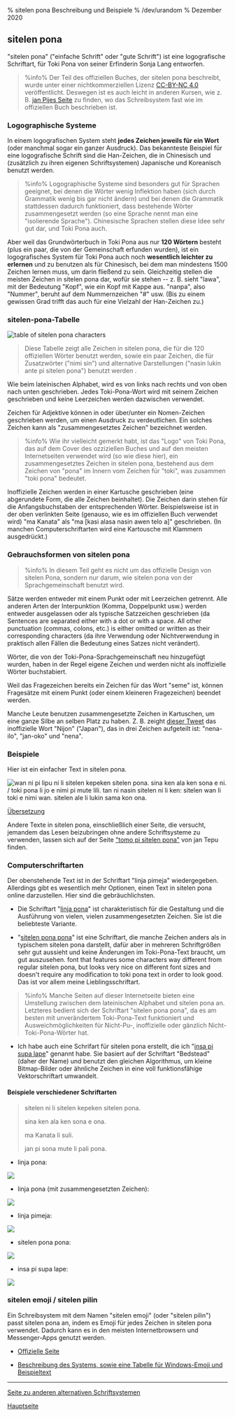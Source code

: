 % sitelen pona Beschreibung und Beispiele
% /dev/urandom
% Dezember 2020

## sitelen pona

"sitelen pona" ("einfache Schrift" oder "gute Schrift") ist eine logografische 
Schriftart, für Toki Pona von seiner Erfinderin Sonja Lang entworfen.

> %info%
> Der Teil des offiziellen Buches, der sitelen pona beschreibt, wurde unter 
> einer nichtkommerziellen Lizenz [CC-BY-NC 4.0](https://creativecommons.org/licenses/by-nc/4.0/) 
> veröffentlicht. Deswegen ist es auch leicht in anderen Kursen, wie z. B. 
> [jan Pijes Seite](http://tokipona.net/tp/janpije/hieroglyphs.php) zu finden, 
> wo das Schreibsystem fast wie im offiziellen Buch beschrieben ist.
>

### Logographische Systeme

In einem logografischen System steht **jedes Zeichen jeweils für ein Wort** 
(oder manchmal sogar ein ganzer Ausdruck). Das bekannteste Beispiel für 
eine logografische Schrift sind die Han-Zeichen, die in Chinesisch und 
(zusätzlich zu ihren eigenen Schriftsystemen) Japanische und Koreanisch 
benutzt werden.

> %info%
> Logographische Systeme sind besonders gut für Sprachen geeignet, bei denen 
> die Wörter wenig Inflektion haben (sich durch Grammatik wenig bis gar nicht 
> ändern) und bei denen die Grammatik stattdessen dadurch funktioniert, dass 
> bestehende Wörter zusammengesetzt werden (so eine Sprache nennt man eine 
> "isolierende Sprache"). Chinesische Sprachen stellen diese Idee sehr gut dar, 
> und Toki Pona auch.
>

Aber weil das Grundwörterbuch in Toki Pona aus nur **120 Wörtern** besteht 
(plus ein paar, die von der Gemeinschaft erfunden wurden), ist ein 
logografisches System für Toki Pona auch noch **wesentlich leichter zu 
erlernen** und zu benutzen als für Chinesisch, bei dem man mindestens 1500 
Zeichen lernen muss, um darin fließend zu sein. Gleichzeitig stellen die 
meisten Zeichen in sitelen pona dar, wofür sie stehen -- z. B. sieht "lawa", 
mit der Bedeutung "Kopf", wie ein Kopf mit Kappe aus. "nanpa", also "Nummer", 
beruht auf dem Nummernzeichen "\#" usw. (Bis zu einem gewissen Grad trifft 
das auch für eine Vielzahl der Han-Zeichen zu.)

### sitelen-pona-Tabelle

![table of sitelen pona characters](/tokipona/sitelen_pona.gif)

> Diese Tabelle zeigt alle Zeichen in sitelen pona, die für die 120 offiziellen
> Wörter benutzt werden, sowie ein paar Zeichen, die für Zusatzwörter ("nimi sin") 
> und alternative Darstellungen ("nasin lukin ante pi sitelen pona") benutzt 
> werden .

Wie beim lateinischen Alphabet, wird es von links nach rechts und von oben 
nach unten geschrieben. Jedes Toki-Pona-Wort wird mit seinem Zeichen geschrieben 
und keine Leerzeichen werden dazwischen verwendet.

Zeichen für Adjektive können in oder über/unter ein Nomen-Zeichen geschrieben 
werden, um einen Ausdruck zu verdeutlichen. Ein solches Zeichen kann als 
"zusammengesetztes Zeichen" bezeichnet werden.

> %info%
> Wie ihr vielleicht gemerkt habt, ist das "Logo" von Toki Pona, das auf dem 
> Cover des ozziziellen Buches und auf den meisten Internetseiten verwendet 
> wird (so wie diese hier), ein zusammengesetztes Zeichen in sitelen pona, 
> bestehend aus dem Zeichen von "pona" im Innern vom Zeichen für "toki", was 
> zusammen "toki pona" bedeutet.

Inoffizielle Zeichen werden in einer Kartusche geschrieben (eine abgerundete 
Form, die alle Zeichen beinhaltet). Die Zeichen darin stehen für die 
Anfangsbuchstaben der entsprechenden Wörter. Beispielsweise ist in der oben 
verlinkten Seite (genauso, wie es im offiziellen Buch verwendet wird) "ma 
Kanata" als "ma [kasi alasa nasin awen telo a]" geschrieben. (In manchen 
Computerschriftarten wird eine Kartousche mit Klammern ausgedrückt.)

### Gebrauchsformen von sitelen pona

> %info%
> In diesem Teil geht es nicht um das offizielle Design von sitelen Pona, 
> sondern nur darum, wie sitelen pona von der Sprachgemeinschaft benutzt 
> wird.

Sätze werden entweder mit einem Punkt oder mit Leerzeichen getrennt. Alle 
anderen Arten der Interpunktion (Komma, Doppelpunkt usw.) werden entweder 
ausgelassen oder als typische Satzzeichen geschrieben (da 
Sentences are separated either with a dot or with a space. All other punctuation
(commas, colons, etc.) is either omitted or written as their corresponding
characters (da ihre Verwendung oder Nichtverwendung in praktisch allen Fällen 
die Bedeutung eines Satzes nicht verändert).

Wörter, die von der Toki-Pona-Sprachgemeinschaft neu hinzugefügt wurden, 
haben in der Regel eigene Zeichen und werden nicht als inoffizielle 
Wörter buchstabiert.

Weil das Fragezeichen bereits ein Zeichen für das Wort "seme" ist, können 
Fragesätze mit einem Punkt (oder einem kleineren Fragezeichen) beendet werden.

Manche Leute benutzen zusammengesetzte Zeichen in Kartuschen, um eine ganze 
Silbe an selben Platz zu haben. Z. B. zeight [dieser Tweet](https://twitter.com/qvarie/status/1291755067851251712) das inoffizielle Wort "Nijon" ("Japan"), das in drei Zeichen aufgeteilt ist: 
"nena-ilo", "jan-oko" und "nena".

### Beispiele

Hier ist ein einfacher Text in sitelen pona. 

![wan ni pi lipu ni li sitelen kepeken sitelen pona. sina ken ala ken sona e ni.
/ toki pona li jo e nimi pi mute lili. tan ni nasin sitelen ni li ken: sitelen
wan li toki e nimi wan. sitelen ale li lukin sama kon
ona.](/tokipona/sitelen_pona_example.png)

[Übersetzung](de_answers.html#sp)

Andere Texte in sitelen pona, einschließlich einer Seite, die versucht, 
jemandem das Lesen beizubringen ohne andere Schriftsysteme zu verwenden, 
lassen sich auf der Seite ["tomo pi sitelen pona"](https://davidar.github.io/tp/) 
von jan Tepu finden.

### Computerschriftarten

Der obenstehende Text ist in der Schriftart "linja pimeja" wiedergegeben. 
Allerdings gibt es wesentlich mehr Optionen, einen Text in sitelen pona online 
darzustellen. Hier sind die gebräuchlichsten.

 * Die Schriftart "[linja pona](musilili.net/linja-pona/)" ist charakteristisch 
   für die Gestaltung und die Ausführung von vielen, vielen zusammengesetzten 
   Zeichen. Sie ist die beliebteste Variante.

 * "[sitelen pona pona](https://jackhumbert.github.io/sitelen-pona-pona/)" ist 
   eine Schriftart, die manche Zeichen anders als in typischem sitelen pona 
   darstellt, dafür aber in mehreren Schriftgrößen sehr gut aussieht und keine 
   Änderungen im Toki-Pona-Text braucht, um gut auszusehen. 
   font that features some characters way different from regular sitelen pona,
   but looks very nice on different font sizes and doesn't require any
   modification to toki pona text in order to look good. Das ist vor allem 
   meine Lieblingsschriftart.

> %info%
> Manche Seiten auf dieser Internetseite bieten eine Umstellung zwischen 
> dem lateinischen Alphabet und sitelen pona an. Letzteres bedient sich der 
> Schriftart "sitelen pona pona", da es am besten mit unverändertem 
> Toki-Pona-Text funktioniert und Ausweichmöglichkeiten für Nicht-Pu-, 
> inoffizielle oder gänzlich Nicht-Toki-Pona-Wörter hat.
>

 * Ich habe auch eine Schrifart für sitelen pona erstellt, die ich "[insa 
 pi supa  lape](supalape.html)" genannt habe. Sie basiert auf der Schriftart 
 "Bedstead"(daher der Name) und benutzt den gleichen Algorithmus, um kleine 
 Bitmap-Bilder oder ähnliche Zeichen in eine voll funktionsfähige 
 Vektorschriftart umwandelt.

#### Beispiele verschiedener Schriftarten

>
> sitelen ni li sitelen kepeken sitelen pona.
>
> sina ken ala ken sona e ona.
>
> ma Kanata li suli.
>
> jan pi sona mute li pali pona.
>

* linja pona:

![](/tokipona/lpona.png)

* linja pona (mit zusammengesetzten Zeichen):

![](/tokipona/lpona2.png)

* linja pimeja:

![](/tokipona/lpimeja.png)

* sitelen pona pona:

![](/tokipona/spp.png)

* insa pi supa lape:

![](/tokipona/insa.png)

### sitelen emoji / sitelen pilin

Ein Schreibsystem mit dem Namen "sitelen emoji" (oder "sitelen pilin") passt 
sitelen pona an, indem es Emoji für jedes Zeichen in sitelen pona verwendet. 
Dadurch kann es in den meisten Internetbrowsern und Messenger-Apps genutzt 
werden.

* [Offizielle Seite](https://sites.google.com/view/sitelenemoji)

* [Beschreibung des Systems, sowie eine Tabelle für Windows-Emoji und 
Beispieltext](https://omniglot.com/conscripts/sitelenemoji.htm)

---

[Seite zu anderen alternativen Schriftsystemen](x2.html)

[Hauptseite](de_index.html)


